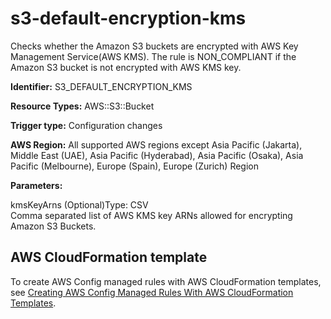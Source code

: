 # s3\-default\-encryption\-kms<a name="s3-default-encryption-kms"></a>

Checks whether the Amazon S3 buckets are encrypted with AWS Key Management Service\(AWS KMS\)\. The rule is NON\_COMPLIANT if the Amazon S3 bucket is not encrypted with AWS KMS key\. 

**Identifier:** S3\_DEFAULT\_ENCRYPTION\_KMS

**Resource Types:** AWS::S3::Bucket

**Trigger type:** Configuration changes

**AWS Region:** All supported AWS regions except Asia Pacific \(Jakarta\), Middle East \(UAE\), Asia Pacific \(Hyderabad\), Asia Pacific \(Osaka\), Asia Pacific \(Melbourne\), Europe \(Spain\), Europe \(Zurich\) Region

**Parameters:**

kmsKeyArns \(Optional\)Type: CSV  
Comma separated list of AWS KMS key ARNs allowed for encrypting Amazon S3 Buckets\.

## AWS CloudFormation template<a name="w2aac12c33c15b9d513c17"></a>

To create AWS Config managed rules with AWS CloudFormation templates, see [Creating AWS Config Managed Rules With AWS CloudFormation Templates](aws-config-managed-rules-cloudformation-templates.md)\.
